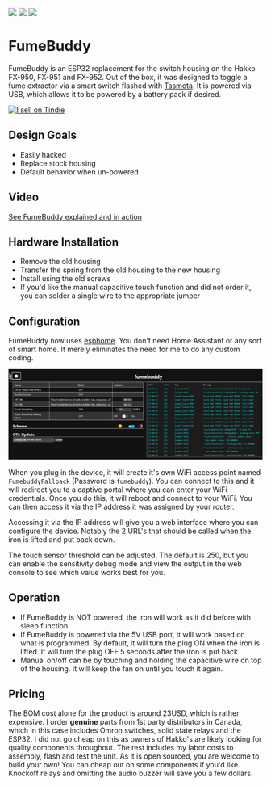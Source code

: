 <img src="https://github.com/gcormier/fumebuddy/blob/master/docs/board-3d.png?raw=true" height="200px" /> <img src="https://github.com/gcormier/fumebuddy/blob/master/docs/back-1.png?raw=true" height="200px" /> <img src="https://github.com/gcormier/fumebuddy/blob/master/docs/back-2.png?raw=true" height="200px" />

# FumeBuddy
FumeBuddy is an ESP32 replacement for the switch housing on the Hakko FX-950, FX-951 and FX-952. Out of the box, it was designed to toggle a fume extractor via a smart switch flashed with [Tasmota](https://tasmota.github.io/docs/#/). It is powered via USB, which allows it to be powered by a battery pack if desired.

<a href="https://www.tindie.com/products/gcormier/fumebuddy"><img src="https://d2ss6ovg47m0r5.cloudfront.net/badges/tindie-mediums.png" alt="I sell on Tindie" width="150" height="78"></a>


## Design Goals
- Easily hacked
- Replace stock housing
- Default behavior when un-powered

## Video
[See FumeBuddy explained and in action](https://www.youtube.com/watch?v=eo5WyHWy1So)

## Hardware Installation
- Remove the old housing
- Transfer the spring from the old housing to the new housing
- Install using the old screws
- If you'd like the manual capacitive touch function and did not order it, you can solder a single wire to the appropriate jumper

## Configuration
FumeBuddy now uses [esphome](https://esphome.io/index.html). You don't need Home Assistant or any sort of smart home. It merely eliminates the need for me to do any custom coding.

<img src="https://github.com/gcormier/fumebuddy/blob/master/docs/esphome_portal.png?raw=true" />

When you plug in the device, it will create it's own WiFi access point named `FumebuddyFallback` (Password is `fumebuddy`). You
can connect to this and it will redirect you to a captive portal where you can enter your WiFi credentials. Once you do this, it will reboot and connect to your WiFi. You can then access it via the IP address it was assigned by your router.

Accessing it via the IP address will give you a web interface where you can configure the device. Notably the 2 URL's that should be called when the iron is lifted and put back down.

The touch sensor threshold can be adjusted. The default is 250, but you can enable the sensitivity debug mode and view the output
in the web console to see which value works best for you.

## Operation
- If FumeBuddy is NOT powered, the iron will work as it did before with sleep function
- If FumeBuddy is powered via the 5V USB port, it will work based on what is programmed. By default, it will turn the plug ON when the iron is lifted. It will turn the plug OFF 5 seconds after the iron is put back
- Manual on/off can be by touching and holding the capacitive wire on top of the housing. It will keep the fan on until you touch it again.

## Pricing
The BOM cost alone for the product is around 23USD, which is rather expensive. I order **genuine** parts from 1st party distributors in Canada, which in this case includes Omron switches, solid state relays and the ESP32. I did not go cheap on this as owners of Hakko's are likely looking for quality components throughout. The rest includes my labor costs to assembly, flash and test the unit. As it is open sourced, you are welcome to build your own! You can cheap out on some components if you'd like. Knockoff relays and omitting the audio buzzer will save you a few dollars.

